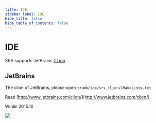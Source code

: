 ```yaml
---
title: IDE
sidebar_label: IDE
hide_title: false
hide_table_of_contents: false
---
```


# IDE

SRS supports JetBrains [CLion](http://www.jetbrains.com/clion/)

## JetBrains

The clion of JetBrains, please open `trunk/ide/srs_clion/CMakeLists.txt`

Read [http://www.jetbrains.com/clion/](http://www.jetbrains.com/clion/)

Winlin 2015.10

![](https://ossrs.net/gif/v1/sls.gif?site=ossrs.io&path=/lts/doc/en/v6/ide)


